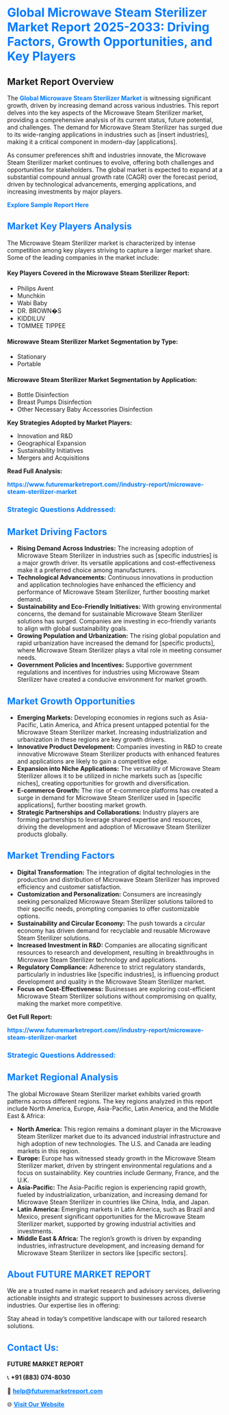 <h1 style="color: #007BFF;">Global Microwave Steam Sterilizer Market Report 2025-2033: Driving Factors, Growth Opportunities, and Key Players</h1>

<section id="overview">
<h2>Market Report Overview</h2>
<p>The <a href="https://www.futuremarketreport.com//industry-report/microwave-steam-sterilizer-market" style="color: #007BFF; text-decoration: none;"><strong>Global Microwave Steam Sterilizer Market</strong></a> is witnessing significant growth, driven by increasing demand across various industries. This report delves into the key aspects of the Microwave Steam Sterilizer market, providing a comprehensive analysis of its current status, future potential, and challenges. The demand for Microwave Steam Sterilizer has surged due to its wide-ranging applications in industries such as [insert industries], making it a critical component in modern-day [applications].</p>
<p>As consumer preferences shift and industries innovate, the Microwave Steam Sterilizer market continues to evolve, offering both challenges and opportunities for stakeholders. The global market is expected to expand at a substantial compound annual growth rate (CAGR) over the forecast period, driven by technological advancements, emerging applications, and increasing investments by major players.</p>
</section>

<section id="overview">
<p><a href="https://www.futuremarketreport.com//request-sample/reportId=59434" style="color: #007BFF; text-decoration: none;"><strong>Explore Sample Report Here</strong></a></p>
</section>

<section id="key-players">
<h2 style="color: #007BFF;">Market Key Players Analysis</h2>
<p>The Microwave Steam Sterilizer market is characterized by intense competition among key players striving to capture a larger market share. Some of the leading companies in the market include:</p>
<h4>Key Players Covered in the Microwave Steam Sterilizer Report:</h4>
<ul><li>Philips Avent</li><li>Munchkin</li><li>Wabi Baby</li><li>DR. BROWN�S</li><li>KIDDILUV</li><li>TOMMEE TIPPEE</li></ul>
<h4>Microwave Steam Sterilizer Market Segmentation by Type:</h4>
<ul><li>Stationary</li><li>Portable</li></ul>

<h4>Microwave Steam Sterilizer Market Segmentation by Application:</h4>
<ul><li>Bottle Disinfection</li><li>Breast Pumps Disinfection</li><li>Other Necessary Baby Accessories Disinfection</li></ul>
<p><strong>Key Strategies Adopted by Market Players:</strong></p>
<ul>
<li>Innovation and R&D</li>
<li>Geographical Expansion</li>
<li>Sustainability Initiatives</li>
<li>Mergers and Acquisitions</li>
</ul>
</section>

<section>
<p><strong>Read Full Analysis: </strong></p><a href="https://www.futuremarketreport.com//industry-report/microwave-steam-sterilizer-market" style="color: #007BFF; text-decoration: none;"><strong>https://www.futuremarketreport.com//industry-report/microwave-steam-sterilizer-market</strong></a>
<h3 style="color: #007BFF;">Strategic Questions Addressed:</h3>
</section>

<section id="driving-factors">
<h2 style="color: #007BFF;">Market Driving Factors</h2>
<ul>
<li><strong>Rising Demand Across Industries:</strong> The increasing adoption of Microwave Steam Sterilizer in industries such as [specific industries] is a major growth driver. Its versatile applications and cost-effectiveness make it a preferred choice among manufacturers.</li>
<li><strong>Technological Advancements:</strong> Continuous innovations in production and application technologies have enhanced the efficiency and performance of Microwave Steam Sterilizer, further boosting market demand.</li>
<li><strong>Sustainability and Eco-Friendly Initiatives:</strong> With growing environmental concerns, the demand for sustainable Microwave Steam Sterilizer solutions has surged. Companies are investing in eco-friendly variants to align with global sustainability goals.</li>
<li><strong>Growing Population and Urbanization:</strong> The rising global population and rapid urbanization have increased the demand for [specific products], where Microwave Steam Sterilizer plays a vital role in meeting consumer needs.</li>
<li><strong>Government Policies and Incentives:</strong> Supportive government regulations and incentives for industries using Microwave Steam Sterilizer have created a conducive environment for market growth.</li>
</ul>
</section>

<section id="growth-opportunities">
<h2 style="color: #007BFF;">Market Growth Opportunities</h2>
<ul>
<li><strong>Emerging Markets:</strong> Developing economies in regions such as Asia-Pacific, Latin America, and Africa present untapped potential for the Microwave Steam Sterilizer market. Increasing industrialization and urbanization in these regions are key growth drivers.</li>
<li><strong>Innovative Product Development:</strong> Companies investing in R&D to create innovative Microwave Steam Sterilizer products with enhanced features and applications are likely to gain a competitive edge.</li>
<li><strong>Expansion into Niche Applications:</strong> The versatility of Microwave Steam Sterilizer allows it to be utilized in niche markets such as [specific niches], creating opportunities for growth and diversification.</li>
<li><strong>E-commerce Growth:</strong> The rise of e-commerce platforms has created a surge in demand for Microwave Steam Sterilizer used in [specific applications], further boosting market growth.</li>
<li><strong>Strategic Partnerships and Collaborations:</strong> Industry players are forming partnerships to leverage shared expertise and resources, driving the development and adoption of Microwave Steam Sterilizer products globally.</li>
</ul>
</section>

<section id="trending-factors">
<h2 style="color: #007BFF;">Market Trending Factors</h2>
<ul>
<li><strong>Digital Transformation:</strong> The integration of digital technologies in the production and distribution of Microwave Steam Sterilizer has improved efficiency and customer satisfaction.</li>
<li><strong>Customization and Personalization:</strong> Consumers are increasingly seeking personalized Microwave Steam Sterilizer solutions tailored to their specific needs, prompting companies to offer customizable options.</li>
<li><strong>Sustainability and Circular Economy:</strong> The push towards a circular economy has driven demand for recyclable and reusable Microwave Steam Sterilizer solutions.</li>
<li><strong>Increased Investment in R&D:</strong> Companies are allocating significant resources to research and development, resulting in breakthroughs in Microwave Steam Sterilizer technology and applications.</li>
<li><strong>Regulatory Compliance:</strong> Adherence to strict regulatory standards, particularly in industries like [specific industries], is influencing product development and quality in the Microwave Steam Sterilizer market.</li>
<li><strong>Focus on Cost-Effectiveness:</strong> Businesses are exploring cost-efficient Microwave Steam Sterilizer solutions without compromising on quality, making the market more competitive.</li>
</ul>
</section>

<section>
<p><strong>Get Full Report: </strong></p><a href="https://www.futuremarketreport.com//industry-report/microwave-steam-sterilizer-market" style="color: #007BFF; text-decoration: none;"><strong>https://www.futuremarketreport.com//industry-report/microwave-steam-sterilizer-market</strong></a>
<h3 style="color: #007BFF;">Strategic Questions Addressed:</h3>
</section>


<section id="regional-analysis">
<h2 style="color: #007BFF;">Market Regional Analysis</h2>
<p>The global Microwave Steam Sterilizer market exhibits varied growth patterns across different regions. The key regions analyzed in this report include North America, Europe, Asia-Pacific, Latin America, and the Middle East & Africa:</p>
<ul>
<li><strong>North America:</strong> This region remains a dominant player in the Microwave Steam Sterilizer market due to its advanced industrial infrastructure and high adoption of new technologies. The U.S. and Canada are leading markets in this region.</li>
<li><strong>Europe:</strong> Europe has witnessed steady growth in the Microwave Steam Sterilizer market, driven by stringent environmental regulations and a focus on sustainability. Key countries include Germany, France, and the U.K.</li>
<li><strong>Asia-Pacific:</strong> The Asia-Pacific region is experiencing rapid growth, fueled by industrialization, urbanization, and increasing demand for Microwave Steam Sterilizer in countries like China, India, and Japan.</li>
<li><strong>Latin America:</strong> Emerging markets in Latin America, such as Brazil and Mexico, present significant opportunities for the Microwave Steam Sterilizer market, supported by growing industrial activities and investments.</li>
<li><strong>Middle East & Africa:</strong> The region’s growth is driven by expanding industries, infrastructure development, and increasing demand for Microwave Steam Sterilizer in sectors like [specific sectors].</li>
</ul>
</section>

<footer>
<h2 style="color: #007BFF;">About FUTURE MARKET REPORT</h2>
<p>We are a trusted name in market research and advisory services, delivering actionable insights and strategic support to businesses across diverse industries. Our expertise lies in offering:</p>

<p>Stay ahead in today’s competitive landscape with our tailored research solutions.</p>

<h2 style="color: #007BFF;">Contact Us:</h2>
<p><strong>FUTURE MARKET REPORT</strong></p>
<p>📞 <strong>+91 (883) 074-8030</strong></p>
<p>📧 <strong><a href="mailto:help@futuremarketreport.com" style="color: #007BFF;">help@futuremarketreport.com</a></strong></p>
<p>🌐 <strong><a href="https://www.futuremarketreport.com/" style="color: #007BFF;">Visit Our Website</a></strong></p>
</footer>